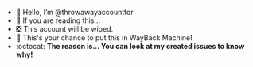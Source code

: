 - 👋 Hello, I’m @throwawayaccountfor
- 👀 If you are reading this...
- ❎ This account will be wiped.
- 📖 This's your chance to put this in WayBack Machine!
- :octocat: **The reason is... You can look at my created issues to know why!**


